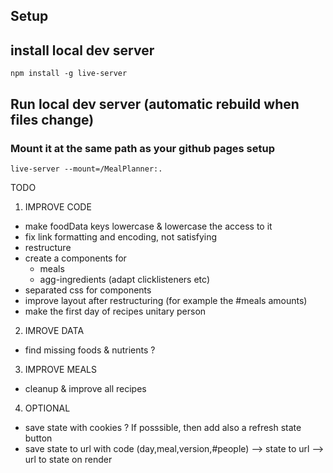 
## Setup




## install local dev server

```
npm install -g live-server
```

## Run local dev server (automatic rebuild when files change)
### Mount it at the same path as your github pages setup
```
live-server --mount=/MealPlanner:.
```


TODO




1) IMPROVE CODE
- make foodData keys lowercase & lowercase the access to it
- fix link formatting and encoding, not satisfying
- restructure
- create a components for
    - meals
    - agg-ingredients (adapt clicklisteners etc)
- separated css for components
- improve layout after restructuring (for example the #meals amounts)
- make the first day of recipes unitary person

2) IMROVE DATA
- find missing foods & nutrients ?

3) IMPROVE MEALS
- cleanup & improve all recipes

4) OPTIONAL
- save state with cookies ? If posssible, then add also a refresh state button
- save state to url with code (day,meal,version,#people)
    --> state to url
    --> url to state on render



